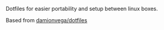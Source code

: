 Dotfiles for easier portability and setup between linux boxes.

Based from [damionvega/dotfiles](https://github.com/damionvega/dotfiles)
